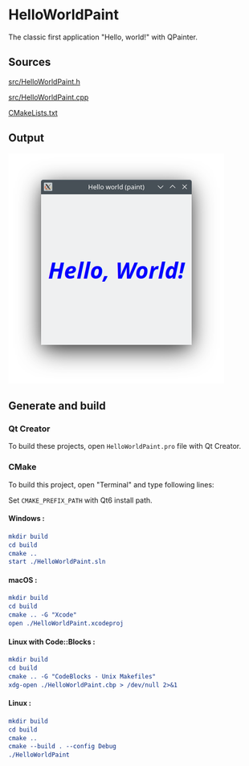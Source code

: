 # HelloWorldPaint

The classic first application "Hello, world!" with QPainter.

## Sources

[src/HelloWorldPaint.h](src/HelloWorldPaint.h)

[src/HelloWorldPaint.cpp](src/HelloWorldPaint.cpp)

[CMakeLists.txt](CMakeLists.txt)

## Output

![Screenshot](../../../docs/Pictures/HelloWorldPaint.png)

## Generate and build

### Qt Creator

To build these projects, open `HelloWorldPaint.pro` file with Qt Creator.

### CMake

To build this project, open "Terminal" and type following lines:

Set `CMAKE_PREFIX_PATH` with Qt6 install path.

#### Windows :

``` cmake
mkdir build
cd build
cmake ..
start ./HelloWorldPaint.sln
```

#### macOS :

``` cmake
mkdir build
cd build
cmake .. -G "Xcode"
open ./HelloWorldPaint.xcodeproj
```

#### Linux with Code::Blocks :

``` cmake
mkdir build
cd build
cmake .. -G "CodeBlocks - Unix Makefiles"
xdg-open ./HelloWorldPaint.cbp > /dev/null 2>&1
```

#### Linux :

``` cmake
mkdir build
cd build
cmake .. 
cmake --build . --config Debug
./HelloWorldPaint
```
